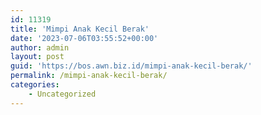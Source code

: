 ```yaml
---
id: 11319
title: 'Mimpi Anak Kecil Berak'
date: '2023-07-06T03:55:52+00:00'
author: admin
layout: post
guid: 'https://bos.awn.biz.id/mimpi-anak-kecil-berak/'
permalink: /mimpi-anak-kecil-berak/
categories:
    - Uncategorized
---
```


